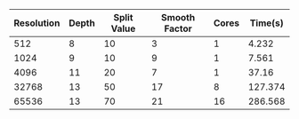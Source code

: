 |Resolution | Depth |Split Value | Smooth Factor | Cores | Time(s) |
|---- | ---- | ---- | ---- | ---- | ---- |
| 512 | 8 | 10 | 3 | 1 | 4.232 |
| 1024 | 9 | 10 | 9 | 1 | 7.561 |
| 4096 | 11 | 20 | 7 | 1 | 37.16 |
| 32768 | 13 | 50 | 17 | 8 | 127.374 |
| 65536 | 13 | 70 | 21 | 16 | 286.568 |